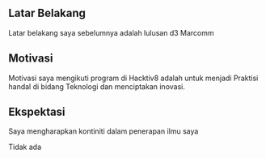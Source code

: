 [//]: # (Ceritakan sedikit tentang latar belakangmu seperti pendidikan terakhir atau pekerjaan sebelumnya)
## Latar Belakang
Latar belakang saya sebelumnya adalah lulusan d3 Marcomm


[//]: # (Motivasi apa yang mendorongmu untuk ikut program coding bootcamp di Hacktiv8?)
## Motivasi
Motivasi saya mengikuti program di Hacktiv8 adalah untuk menjadi Praktisi handal di bidang Teknologi dan menciptakan inovasi.

[//]: # (Beri tahu kami, apa yang ingin kamu dapatkan di Hacktiv8 dan apa yang ingin kamu capai setelah lulus dari sini?)
## Ekspektasi
Saya mengharapkan kontiniti dalam penerapan ilmu saya

[//]: # (Apakah ada hal lain yang ingin disampaikan? Bila ada, kamu bebas untuk menuliskannya)
Tidak ada
